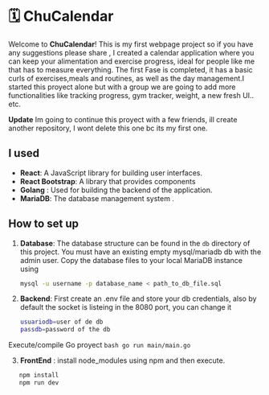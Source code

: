 # 🗓️ ChuCalendar

Welcome to **ChuCalendar**! This is my first webpage project so if you have any suggestions please share ,  I created a  calendar application where you can keep your alimentation and exercise progress, ideal for people like me that has to measure everything. The first Fase is completed, it has a basic curls of exercises,meals and routines, as well as the day management.I started this proyect alone but with a group we are going to add more functionalities like tracking progress, gym tracker, weight, a new fresh UI.. etc.

**Update** Im going to continue this proyect with a few friends, ill create another repository, I wont delete this one bc its my first one.
## I used

- **React**: A JavaScript library for building user interfaces.
- **React Bootstrap**: A library that provides components
- **Golang** : Used for building the backend of the application.
- **MariaDB**: The database management system .


## How to set up

1. **Database**: The database structure can be found in the `db` directory of this project. You must have an existing empty mysql/mariadb db with the admin user.
  Copy the database files to your local MariaDB instance using 

   ```bash
   mysql -u username -p database_name < path_to_db_file.sql

2. **Backend**: First create an .env file and store your db credentials, also by default the socket is listeing in the 8080 port, you can change it
    ```bash
    usuariodb=user of de db
    passdb=password of the db

 Execute/compile Go proyect
    ```bash
    go run main/main.go```

3. **FrontEnd** : install node_modules using npm and then execute.
 ```bash
    npm install
    npm run dev
